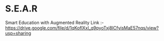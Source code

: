 # S.E.A.R
Smart Education with Augmented Reality
Link :- 
https://drive.google.com/file/d/1qKoflXxl_q9pyoTxj8lCfyisMaE57nqs/view?usp=sharing
